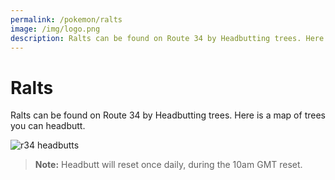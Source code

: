 ```yaml
---
permalink: /pokemon/ralts
image: /img/logo.png
description: Ralts can be found on Route 34 by Headbutting trees. Here is a map of trees you can headbutt.
---
```


# Ralts

Ralts can be found on Route 34 by Headbutting trees. Here is a map of trees you can headbutt.

![r34 headbutts](https://i.imgur.com/U9SKyOD.jpg)

> __Note:__ Headbutt will reset once daily, during the 10am GMT reset.
